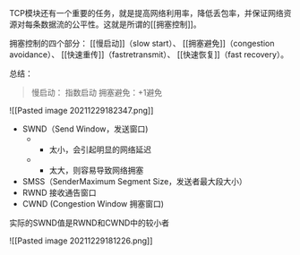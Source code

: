 TCP模块还有一个重要的任务，就是提高网络利用率，降低丢包率，并保证网络资源对每条数据流的公平性。这就是所谓的[[拥塞控制]]。



拥塞控制的四个部分：
[[慢启动]]（slow start）、
[[拥塞避免]]（congestion avoidance）、
[[快速重传]]（fastretransmit）、
[[快速恢复]]（fast recovery）。

总结：
> 慢启动： 指数启动
> 拥塞避免：+1避免



![[Pasted image 20211229182347.png]]

+ SWND（Send Window，发送窗口)
	+ + 太小，会引起明显的网络延迟
	+ + 太大，则容易导致网络拥塞
+ SMSS（SenderMaximum Segment Size，发送者最大段大小）
+ RWND 接收通告窗口
+ CWND (Congestion Window 拥塞窗口)

实际的SWND值是RWND和CWND中的较小者

![[Pasted image 20211229181226.png]]